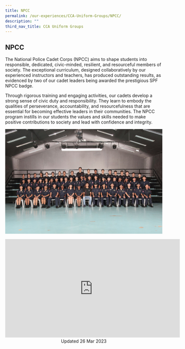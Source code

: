 ```yaml
---
title: NPCC
permalink: /our-experiences/CCA-Uniform-Groups/NPCC/
description: ""
third_nav_title: CCA Uniform Groups
---
```

## NPCC 

The National Police Cadet Corps (NPCC) aims to shape students into responsible, dedicated, civic-minded, resilient, and resourceful members of society. The exceptional curriculum, designed collaboratively by our experienced instructors and teachers, has produced outstanding results, as evidenced by two of our cadet leaders being awarded the prestigious SPF NPCC badge.

Through rigorous training and engaging activities, our cadets develop a strong sense of civic duty and responsibility. They learn to embody the qualities of perseverance, accountability, and resourcefulness that are essential for becoming effective leaders in their communities. The NPCC program instills in our students the values and skills needed to make positive contributions to society and lead with confidence and integrity.

![](/images/JS-NPCC.jpg)

<iframe width="560" height="315" src="https://www.youtube.com/embed/16wDy2ivixM" title="YouTube video player" frameborder="0" allow="accelerometer; autoplay; clipboard-write; encrypted-media; gyroscope; picture-in-picture; web-share" allowfullscreen></iframe>

<center> Updated 26 Mar 2023 </center>